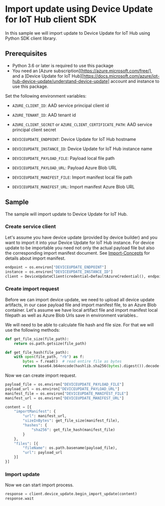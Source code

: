 # Import update using Device Update for IoT Hub client SDK

In this sample we will import update to Device Update for IoT Hub using Python SDK client library.

## Prerequisites

* Python 3.6 or later is required to use this package
* You need an [Azure subscription][https://azure.microsoft.com/free/], and a [Device Update for IoT Hub][https://docs.microsoft.com/azure/iot-hub-device-update/understand-device-update] 
account and instance to use this package.

Set the following environment variables:

- `AZURE_CLIENT_ID`: AAD service principal client id
- `AZURE_TENANT_ID`: AAD tenant id
- `AZURE_CLIENT_SECRET` or `AZURE_CLIENT_CERTIFICATE_PATH`: AAD service principal client secret

- `DEVICEUPDATE_ENDPOINT`: Device Update for IoT Hub hostname
- `DEVICEUPDATE_INSTANCE_ID`: Device Update for IoT Hub instance name

- `DEVICEUPDATE_PAYLOAD_FILE`: Payload local file path
- `DEVICEUPDATE_PAYLOAD_URL`: Payload Azure Blob URL
- `DEVICEUPDATE_MANIFEST_FILE`: Import manifest local file path
- `DEVICEUPDATE_MANIFEST_URL`: Import manifest Azure Blob URL

## Sample

The sample will import update to Device Update for IoT Hub.

### Create service client

Let's assume you have device update (provided by device builder) and you want to import it into your Device Update for IoT Hub instance. 
For device update to be importable you need not only the actual payload file but also the corresponding import manifest document. 
See [Import-Concepts](https://docs.microsoft.com/azure/iot-hub-device-update/import-concepts) for details about import manifest.

``` python
endpoint = os.environ["DEVICEUPDATE_ENDPOINT"]
instance = os.environ["DEVICEUPDATE_INSTANCE_ID"]
client = DeviceUpdateClient(credential=DefaultAzureCredential(), endpoint=endpoint, instance_id=instance)
```

### Create import request

Before we can import device update, we need to upload all device update artifacts, in our case payload file and import 
manifest file, to an Azure Blob container. Let's assume we have local artifact file and import manifest 
local filepath as well as Azure Blob Urls save in environment variables..

We will need to be able to calculate file hash and file size. For that we will use the following methods:

``` python
def get_file_size(file_path):
    return os.path.getsize(file_path)

def get_file_hash(file_path):
    with open(file_path, "rb") as f:
        bytes = f.read()  # read entire file as bytes
        return base64.b64encode(hashlib.sha256(bytes).digest()).decode("utf-8")
```

Now we can create import request.

``` python
payload_file = os.environ["DEVICEUPDATE_PAYLOAD_FILE"]
payload_url = os.environ["DEVICEUPDATE_PAYLOAD_URL"]
manifest_file = os.environ["DEVICEUPDATE_MANIFEST_FILE"]
manifest_url = os.environ["DEVICEUPDATE_MANIFEST_URL"]

content = [{
    "importManifest": {
        "url": manifest_url,
        "sizeInBytes": get_file_size(manifest_file),
        "hashes": {
            "sha256": get_file_hash(manifest_file)
        }
    },
    "files": [{
        "fileName": os.path.basename(payload_file),
        "url": payload_url
    }]
}]
```

### Import update

Now we can start import process.

``` python
response = client.device_update.begin_import_update(content)
response.wait
```
